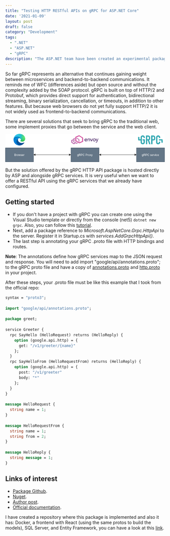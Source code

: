 ```yaml
---
title: "Testing HTTP RESTful APIs on gRPC for ASP.NET Core"
date: '2021-01-09'
layout: post
draft: false
category: "Development"
tags:
  - ".NET"
  - "ASP.NET"
  - "gRPC"
description: "The ASP.NET team have been created an experimental package that allow creating HTTP RESTful APIs for gRPC services."
---
```


So far gRPC represents an alternative that continues gaining weight between microservices and backend-to-backend communications. It reminds me of WFC (differences aside) but open source and without the complexity added by the SOAP protocol. gRPC is built on top of HTTP/2 and Protobuf, which provides direct support for authentication, bidirectional streaming, binary serialization, cancellation, or timeouts, in addition to other features. But because web browsers do not yet fully support HTTP/2 it is not widely used as frontend-to-backend communications.

There are several solutions that seek to bring gRPC to the traditional web, some implement proxies that go between the service and the web client.

![gRPC with proxy. Caption: “proxy example.”](./proxy.png)

But the solution offered by the gRPC HTTP API package is hosted directly by ASP and alongside gRPC services. It is very useful when we want to offer a RESTful API using the gRPC services that we already have configured.

## Getting started

- If you don't have a project with gRPC you can create one using the Visual Studio template or directly from the console (net5) `dotnet new grpc`. Also, you can follow this [tutorial](https://docs.microsoft.com/en-us/aspnet/core/tutorials/grpc/grpc-start?view=aspnetcore-5.0&tabs=visual-studio).
- Next, add a package reference to *Microsoft.AspNetCore.Grpc.HttpApi* to the server. Register it in Startup.cs with *services.AddGrpcHttpApi()*.
- The last step is annotating your gRPC .proto file with HTTP bindings and routes.

**Note**: The annotations define how gRPC services map to the JSON request and response. You will need to add import "google/api/annotations.proto"; to the gRPC proto file and have a copy of [annotations.proto](https://github.com/aspnet/AspLabs/blob/12d388c1964c8844dcbbdcd643f8bd7c6423a4c4/src/GrpcHttpApi/sample/Proto/google/api/annotations.proto) and [http.proto](https://github.com/aspnet/AspLabs/blob/12d388c1964c8844dcbbdcd643f8bd7c6423a4c4/src/GrpcHttpApi/sample/Proto/google/api/http.proto) in your project.

After these steps, your .proto file must be like this example that I took from the official repo:

```proto
syntax = "proto3";

import "google/api/annotations.proto";

package greet;

service Greeter {
  rpc SayHello (HelloRequest) returns (HelloReply) {
    option (google.api.http) = {
      get: "/v1/greeter/{name}"
    };
  }
  rpc SayHelloFrom (HelloRequestFrom) returns (HelloReply) {
    option (google.api.http) = {
      post: "/v1/greeter"
      body: "*"
    };
  }
}

message HelloRequest {
  string name = 1;
}

message HelloRequestFrom {
  string name = 1;
  string from = 2;
}

message HelloReply {
  string message = 1;
}
```

## Links of interest

- [Package Github](https://github.com/aspnet/AspLabs/tree/master/src/GrpcHttpApi).
- [Nuget](https://www.nuget.org/packages/Microsoft.AspNetCore.Grpc.HttpApi).
- [Author post](http://james.newtonking.com/archive/2020/03/31/introducing-grpc-http-api).
- [Official documentation](https://docs.microsoft.com/en-us/aspnet/core/grpc/httpapi?view=aspnetcore-5.0).

I have created a repository where this package is implemented and also it has: Docker, a frontend with React (using the same protos to build the models), SQL Server, and Entity Framework, you can have a look at this [link](https://github.com/jsantanders/todoapp).
